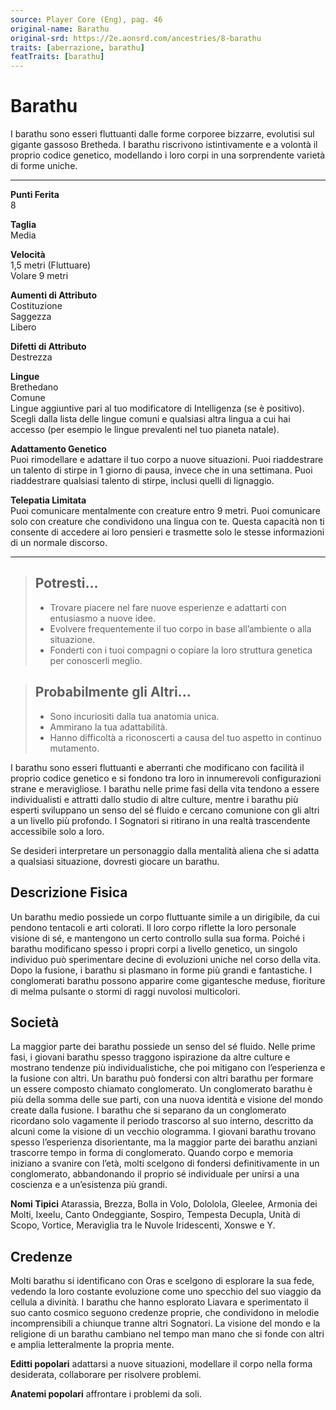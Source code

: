 ```yaml
---
source: Player Core (Eng), pag. 46
original-name: Barathu
original-srd: https://2e.aonsrd.com/ancestries/8-barathu
traits: [aberrazione, barathu]
featTraits: [barathu]
---
```


# Barathu

I barathu sono esseri fluttuanti dalle forme corporee bizzarre, evolutisi sul
gigante gassoso Bretheda. I barathu riscrivono istintivamente e a volontà il
proprio codice genetico, modellando i loro corpi in una sorprendente varietà di
forme uniche.

---

**Punti Ferita**  
8

**Taglia**  
Media

**Velocità**  
1,5 metri (Fluttuare)  
Volare 9 metri

**Aumenti di Attributo**  
Costituzione  
Saggezza  
Libero

**Difetti di Attributo**  
Destrezza

**Lingue**  
Brethedano  
Comune  
Lingue aggiuntive pari al tuo modificatore di Intelligenza (se è positivo).
Scegli dalla lista delle lingue comuni e qualsiasi altra lingua a cui hai
accesso (per esempio le lingue prevalenti nel tuo pianeta natale).

**Adattamento Genetico**  
Puoi rimodellare e adattare il tuo corpo a nuove situazioni. Puoi riaddestrare
un talento di stirpe in 1 giorno di pausa, invece che in una settimana. Puoi
riaddestrare qualsiasi talento di stirpe, inclusi quelli di lignaggio.

**Telepatia Limitata**  
Puoi comunicare mentalmente con creature entro 9 metri. Puoi comunicare solo con
creature che condividono una lingua con te. Questa capacità non ti consente di
accedere ai loro pensieri e trasmette solo le stesse informazioni di un normale
discorso.

---

> ## Potresti...
>
> - Trovare piacere nel fare nuove esperienze e adattarti con entusiasmo a nuove
>   idee.
> - Evolvere frequentemente il tuo corpo in base all’ambiente o alla situazione.
> - Fonderti con i tuoi compagni o copiare la loro struttura genetica per
>   conoscerli meglio.

> ## Probabilmente gli Altri...
>
> - Sono incuriositi dalla tua anatomia unica.
> - Ammirano la tua adattabilità.
> - Hanno difficoltà a riconoscerti a causa del tuo aspetto in continuo
>   mutamento.

I barathu sono esseri fluttuanti e aberranti che modificano con facilità il
proprio codice genetico e si fondono tra loro in innumerevoli configurazioni
strane e meravigliose. I barathu nelle prime fasi della vita tendono a essere
individualisti e attratti dallo studio di altre culture, mentre i barathu più
esperti sviluppano un senso del sé fluido e cercano comunione con gli altri a un
livello più profondo. I Sognatori si ritirano in una realtà trascendente
accessibile solo a loro.

Se desideri interpretare un personaggio dalla mentalità aliena che si adatta a
qualsiasi situazione, dovresti giocare un barathu.

## Descrizione Fisica

Un barathu medio possiede un corpo fluttuante simile a un dirigibile, da cui
pendono tentacoli e arti colorati. Il loro corpo riflette la loro personale
visione di sé, e mantengono un certo controllo sulla sua forma. Poiché i barathu
modificano spesso i propri corpi a livello genetico, un singolo individuo può
sperimentare decine di evoluzioni uniche nel corso della vita. Dopo la fusione,
i barathu si plasmano in forme più grandi e fantastiche. I conglomerati barathu
possono apparire come gigantesche meduse, fioriture di melma pulsante o stormi
di raggi nuvolosi multicolori.

## Società

La maggior parte dei barathu possiede un senso del sé fluido. Nelle prime fasi,
i giovani barathu spesso traggono ispirazione da altre culture e mostrano
tendenze più individualistiche, che poi mitigano con l’esperienza e la fusione
con altri. Un barathu può fondersi con altri barathu per formare un essere
composto chiamato conglomerato. Un conglomerato barathu è più della somma delle
sue parti, con una nuova identità e visione del mondo create dalla fusione. I
barathu che si separano da un conglomerato ricordano solo vagamente il periodo
trascorso al suo interno, descritto da alcuni come la visione di un vecchio
ologramma. I giovani barathu trovano spesso l’esperienza disorientante, ma la
maggior parte dei barathu anziani trascorre tempo in forma di conglomerato.
Quando corpo e memoria iniziano a svanire con l’età, molti scelgono di fondersi
definitivamente in un conglomerato, abbandonando il proprio sé individuale per
unirsi a una coscienza e a un’esistenza più grandi.

**Nomi Tipici** Atarassia, Brezza, Bolla in Volo, Dololola, Gleelee, Armonia dei
Molti, Ixeelu, Canto Ondeggiante, Sospiro, Tempesta Decupla, Unità di Scopo,
Vortice, Meraviglia tra le Nuvole Iridescenti, Xonswe e Y.

## Credenze

Molti barathu si identificano con Oras e scelgono di esplorare la sua fede,
vedendo la loro costante evoluzione come uno specchio del suo viaggio da cellula
a divinità. I barathu che hanno esplorato Liavara e sperimentato il suo canto
cosmico seguono credenze proprie, che condividono in melodie incomprensibili a
chiunque tranne altri Sognatori. La visione del mondo e la religione di un
barathu cambiano nel tempo man mano che si fonde con altri e amplia
letteralmente la propria mente.

**Editti popolari** adattarsi a nuove situazioni, modellare il corpo nella forma
desiderata, collaborare per risolvere problemi.

**Anatemi popolari** affrontare i problemi da soli.
